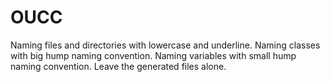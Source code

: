 # OUCC

Naming files and directories with lowercase and underline.
Naming classes with big hump naming convention.
Naming variables with small hump naming convention.
Leave the generated files alone.